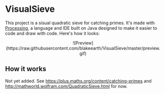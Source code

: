 # VisualSieve
This project is a sisual quadratic sieve for catching primes. It's made with [Processing](https://processing.org/), a language and IDE built on Java designed to make it easier to code and draw with code. Here's how it looks:
<center>![Preview](https://raw.githubusercontent.com/blakeearth/VisualSieve/master/preview.gif)</center>

## How it works
Not yet added. See https://plus.maths.org/content/catching-primes and http://mathworld.wolfram.com/QuadraticSieve.html for now.
